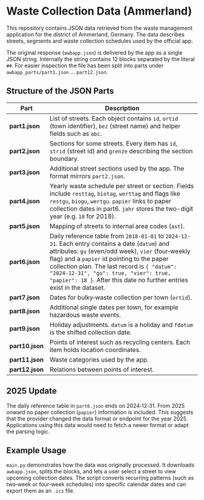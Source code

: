 # Waste Collection Data (Ammerland)

This repository contains JSON data retrieved from the waste management application for the district of Ammerland, Germany. The data describes streets, segments and waste collection schedules used by the official app.

The original response (`awbapp.json`) is delivered by the app as a single JSON string. Internally the string contains 12 blocks separated by the literal `##`. For easier inspection the file has been split into parts under `awbapp_parts/part1.json` ... `part12.json`.

## Structure of the JSON Parts

| Part | Description |
|------|-------------|
| **part1.json** | List of streets. Each object contains `id`, `ortid` (town identifier), `bez` (street name) and helper fields such as `abc`. |
| **part2.json** | Sections for some streets. Every item has `id`, `strid` (street id) and `grenze` describing the section boundary. |
| **part3.json** | Additional street sections used by the app. The format mirrors `part2.json`. |
| **part4.json** | Yearly waste schedule per street or section. Fields include `resttag`, `biotag`, `werttag` and flags like `restgu`, `biogu`, `wertgu`. `papier` links to paper collection dates in part6. `jahr` stores the two-digit year (e.g. `18` for 2018). |
| **part5.json** | Mapping of streets to internal area codes (`ast`). |
| **part6.json** | Daily reference table from `2018-01-01` to `2024-12-31`. Each entry contains a date (`datum`) and attributes: `gu` (even/odd week), `vier` (four‑weekly flag) and a `papier` id pointing to the paper collection plan. The last record is `{ "datum": "2024-12-31", "gu": true, "vier": true, "papier": 18 }`. After this date no further entries exist in the dataset. |
| **part7.json** | Dates for bulky‑waste collection per town (`ortid`). |
| **part8.json** | Additional single dates per town, for example hazardous waste events. |
| **part9.json** | Holiday adjustments. `datum` is a holiday and `fdatum` is the shifted collection date. |
| **part10.json** | Points of interest such as recycling centers. Each item holds location coordinates. |
| **part11.json** | Waste categories used by the app. |
| **part12.json** | Relations between points of interest. |

## 2025 Update

The daily reference table in `part6.json` ends on 2024‑12‑31. From 2025 onward no paper collection (`papier`) information is included. This suggests that the provider changed the data format or endpoint for the year 2025. Applications using this data would need to fetch a newer format or adapt the parsing logic.

## Example Usage

`main.py` demonstrates how the data was originally processed. It downloads `awbapp.json`, splits the blocks, and lets a user select a street to view upcoming collection dates. The script converts recurring patterns (such as two‑week or four‑week schedules) into specific calendar dates and can export them as an `.ics` file.

